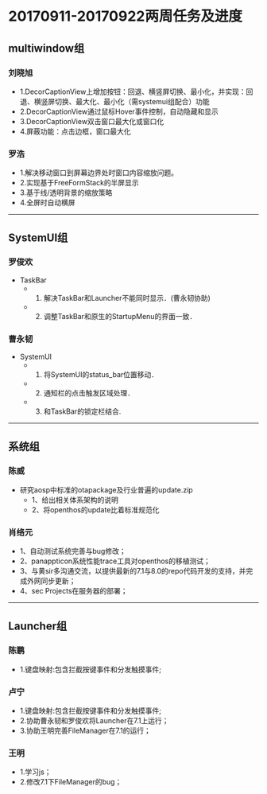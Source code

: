 # 20170911-20170922两周任务及进度

## multiwindow组
### 刘晓旭
  - 1.DecorCaptionView上增加按钮：回退、横竖屏切换、最小化，并实现：回退、横竖屏切换、最大化、最小化（需systemui组配合）功能
  - 2.DecorCaptionView通过鼠标Hover事件控制，自动隐藏和显示
  - 3.DecorCaptionView双击窗口最大化或窗口化
  - 4.屏蔽功能：点击边框，窗口最大化

### 罗浩
  - 1.解决移动窗口到屏幕边界处时窗口内容缩放问题。
  - 2.实现基于FreeFormStack的半屏显示
  - 3.基于线/透明背景的缩放策略
  - 4.全屏时自动横屏
  
***

## SystemUI组
### 罗俊欢  
  - TaskBar
    - 1. 解决TaskBar和Launcher不能同时显示．(曹永韧协助)
    - 2. 调整TaskBar和原生的StartupMenu的界面一致．
    
### 曹永韧
  - SystemUI
    - 1. 将SystemUI的status_bar位置移动．
    - 2. 通知栏的点击触发区域处理．
    - 3. 和TaskBar的锁定栏结合.
***
## 系统组
### 陈威
  - 研究aosp中标准的otapackage及行业普遍的update.zip
    - 1、给出相关体系架构的说明
    - 2、将openthos的update比着标准规范化
### 肖络元
  - 1、自动测试系统完善与bug修改；
  - 2、panappticon系统性能trace工具对openthos的移植测试；
  - 3、与黄sir多沟通交流，以提供最新的7.1与8.0的repo代码开发的支持，并完成外网同步更新；
  - 4、sec Projects在服务器的部署；
  
***
## Launcher组
### 陈鹏
  - 1.键盘映射:包含拦截按键事件和分发触摸事件;
  
### 卢宁
  - 1.键盘映射:包含拦截按键事件和分发触摸事件;
  - 2.协助曹永韧和罗俊欢将Launcher在7.1上运行；
  - 3.协助王明完善FileManager在7.1的运行；
  
### 王明
  - 1.学习js；
  - 2.修改7.1下FileManager的bug；
